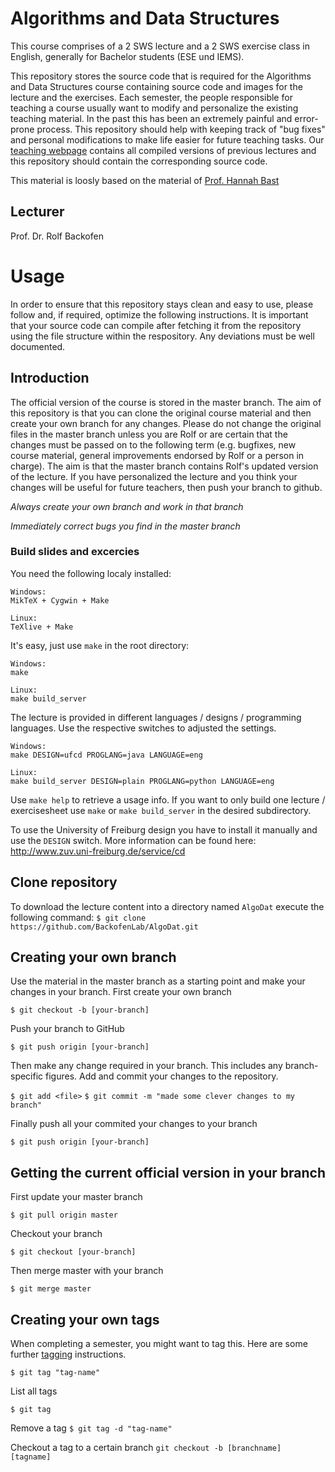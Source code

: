 # Algorithms and Data Structures 

This course comprises of a 2 SWS lecture and a 2 SWS exercise class in English, generally for Bachelor students (ESE und IEMS). 

This repository stores the source code that is required for the Algorithms and Data Structures course containing source code and images for the lecture and the exercises. Each semester, the people responsible for teaching a course usually want to modify and personalize the existing teaching material. In the past this has been an extremely painful and error-prone process. This repository should help with keeping track of "bug fixes" and personal modifications to make life easier for future teaching tasks. Our [teaching webpage](http://www.bioinf.uni-freiburg.de/Lehre/index.html?en) contains all compiled versions of previous lectures and this repository should contain the corresponding source code.

This material is loosly based on the material of [Prof. Hannah Bast](https://ad.informatik.uni-freiburg.de/staff/bast)

## Lecturer
Prof. Dr. Rolf Backofen

# Usage
In order to ensure that this repository stays clean and easy to use, please follow and, if required, optimize the following instructions. It is important that your source code can compile after fetching it from the repository using the file structure within the respository. Any deviations must be well documented.

## Introduction
The official version of the course is stored in the master branch. The aim of this repository is that you can clone the original course material and then create your own branch for any changes. Please do not change the original files in the master branch unless you are Rolf or are certain that the changes must be passed on to the following term (e.g. bugfixes, new course material, general improvements endorsed by Rolf or a person in charge). The aim is that the master branch contains Rolf's updated version of the lecture. If you have personalized the lecture and you think your changes will be useful for future teachers, then push your branch to github.

*Always create your own branch and work in that branch*

*Immediately correct bugs you find in the master branch*


### Build slides and excercies

You need the following localy installed:

```
Windows:
MikTeX + Cygwin + Make

Linux:
TeXlive + Make
```

It's easy, just use `make` in the root directory:

```
Windows:
make

Linux:
make build_server
```

The lecture is provided in different languages / designs / programming languages. Use the respective switches to adjusted the settings.
```
Windows:
make DESIGN=ufcd PROGLANG=java LANGUAGE=eng

Linux:
make build_server DESIGN=plain PROGLANG=python LANGUAGE=eng
```

Use `make help` to retrieve a usage info.
If you want to only build one lecture / exercisesheet use ```make``` or ```make build_server``` in the desired subdirectory.

To use the University of Freiburg design you have to install it manually and use the `DESIGN` switch. More information can be found here: http://www.zuv.uni-freiburg.de/service/cd

## Clone repository
To download the lecture content into a directory named ```AlgoDat``` execute the following command:
`$ git clone https://github.com/BackofenLab/AlgoDat.git`

## Creating your own branch
Use the material in the master branch as a starting point and make your changes in your branch. First create your own branch

`$ git checkout -b [your-branch]`

Push your branch to GitHub

`$ git push origin [your-branch]`

Then make any change required in your branch. This includes any branch-specific figures. Add and commit your changes to the repository.

`$ git add <file>`
`$ git commit -m "made some clever changes to my branch"`

Finally push all your commited your changes to your branch

`$ git push origin [your-branch]`

## Getting the current official version in your branch

First update your master branch

`$ git pull origin master`

Checkout your branch

`$ git checkout [your-branch]`

Then merge master with your branch

`$ git merge master`

## Creating your own tags
When completing a semester, you might want to tag this. Here are some further [tagging](https://git-scm.com/book/en/v2/Git-Basics-Tagging) instructions.

`$ git tag "tag-name"`

List all tags

`$ git tag`

Remove a tag
`$ git tag -d "tag-name"`

Checkout a tag to a certain branch
`git checkout -b [branchname] [tagname]`

